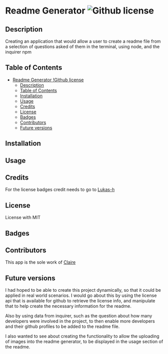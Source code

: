 # Readme Generator  ![Github license](https://img.shields.io/github/license/ClaireMDavies/readme-generator)

## Description
Creating an application that would allow a user to create a readme file from a selection of questions asked of them in the terminal, using node, and the inquirer npm

## Table of Contents
- [Readme Generator  !Github license](#readme-generator--)
  - [Description](#description)
  - [Table of Contents](#table-of-contents)
  - [Installation](#installation)
  - [Usage](#usage)
  - [Credits](#credits)
  - [License](#license)
  - [Badges](#badges)
  - [Contributors](#contributors)
  - [Future versions](#future-versions)

## Installation

## Usage

## Credits
For the license badges credit needs to go to [Lukas-h](https://gist.github.com/lukas-h)

## License
License with MIT

## Badges

## Contributors
This app is the sole work of [Claire](https://github.com/ClaireMDavies)

## Future versions
I had hoped to be able to create this project dynamically, so that it could be applied in real world scenarios.  I would go about this by using the license api that is available for github to retrieve the license info, and manipulate that to help create the necessary information for the readme.  

Also by using data from inquirer, such as the question about how many developers were involved in the project, to then enable more developers and their github profiles to be added to the readme file. 

I also wanted to see about creating the functionality to allow the uploading of images into the readme generator, to be displayed in the usage section of the readme.  

